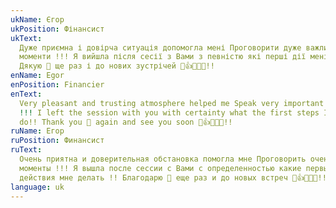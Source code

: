 ```yaml
---
ukName: Єгор
ukPosition: Фінансист
ukText:
  Дуже приємна і довірча ситуація допомогла мені Проговорити дуже важливі
  моменти !!! Я вийшла після сесії з Вами з певністю які перші дії мені робити!
  Дякую 🙏 ще раз і до нових зустрічей 👏👍🤝💯👏!!
enName: Egor
enPosition: Financier
enText:
  Very pleasant and trusting atmosphere helped me Speak very important points
  !!! I left the session with you with certainty what the first steps I should
  do!! Thank you 🙏 again and see you soon 👏👍🤝💯👏!!
ruName: Егор
ruPosition: Финансист
ruText:
  Очень приятна и доверительная обстановка помогла мне Проговорить очень важные
  моменты !!! Я вышла после сессии с Вами с определенностью какие первые
  действия мне делать !! Благодарю 🙏 еще раз и до новых встреч 👏👍🤝💯👏!!
language: uk
---
```

